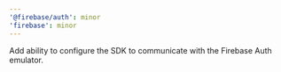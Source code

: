 ```yaml
---
'@firebase/auth': minor
'firebase': minor
---
```


Add ability to configure the SDK to communicate with the Firebase Auth emulator.
